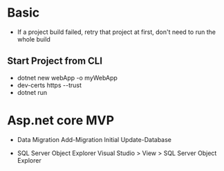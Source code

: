 # Basic
- If a project build failed, retry that project at first, don't need to run the whole build

## Start Project from CLI
- dotnet new webApp -o myWebApp
- dev-certs https --trust
- dotnet run



# Asp.net core MVP
- Data Migration
Add-Migration Initial
Update-Database

- SQL Server Object Explorer
Visual Studio > View > SQL Server Object Explorer

<!-- Start from here: https://docs.microsoft.com/en-us/aspnet/core/tutorials/first-mvc-app/controller-methods-views?view=aspnetcore-2.2 -->

